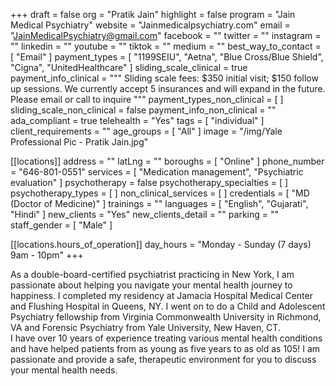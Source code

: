 +++
draft = false
org = "Pratik Jain"
highlight = false
program = "Jain Medical Psychiatry"
website = "Jainmedicalpsychiatry.com"
email = "JainMedicalPsychiatry@gmail.com"
facebook = ""
twitter = ""
instagram = ""
linkedin = ""
youtube = ""
tiktok = ""
medium = ""
best_way_to_contact = [ "Email" ]
payment_types = [
  "1199SEIU",
  "Aetna",
  "Blue Cross/Blue Shield",
  "Cigna",
  "UnitedHealthcare"
]
sliding_scale_clinical = true
payment_info_clinical = """
Sliding scale fees: $350 initial visit; $150 follow up sessions. 
We currently accept 5 insurances and will expand in the future.  Please email or call to inquire  """
payment_types_non_clinical = [ ]
sliding_scale_non_clinical = false
payment_info_non_clinical = ""
ada_compliant = true
telehealth = "Yes"
tags = [ "individual" ]
client_requirements = ""
age_groups = [ "All" ]
image = "/img/Yale Professional Pic - Pratik Jain.jpg"

[[locations]]
address = ""
latLng = ""
boroughs = [ "Online" ]
phone_number = "646-801-0551"
services = [ "Medication management", "Psychiatric evaluation" ]
psychotherapy = false
psychotherapy_specialties = [ ]
psychotherapy_types = [ ]
non_clinical_services = [ ]
credentials = [ "MD (Doctor of Medicine)" ]
trainings = ""
languages = [ "English", "Gujarati", "Hindi" ]
new_clients = "Yes"
new_clients_detail = ""
parking = ""
staff_gender = [ "Male" ]

  [[locations.hours_of_operation]]
  day_hours = "Monday - Sunday (7 days) 9am - 10pm"
+++

As a double-board-certified psychiatrist practicing in New York, I am passionate about helping you navigate your mental health journey to happiness. I completed my residency at Jamacia Hospital Medical Center and Flushing Hospital in Queens, NY. I went on to do a Child and Adolescent Psychiatry fellowship from Virginia Commonwealth University in Richmond, VA and Forensic Psychiatry from Yale University, New Haven, CT. <br>
I have over 10 years of experience treating various mental health conditions and have helped patients from as young as five years to as old as 105! I am passionate and provide a safe, therapeutic environment for you to discuss your mental health needs. <br>
